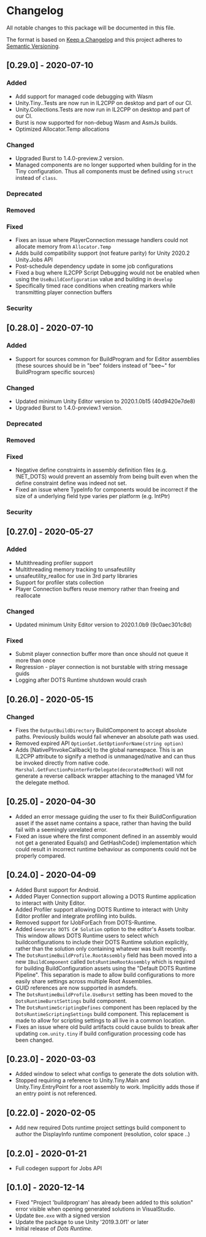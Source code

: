 # Changelog
All notable changes to this package will be documented in this file.

The format is based on [Keep a Changelog](http://keepachangelog.com/en/1.0.0/)
and this project adheres to [Semantic Versioning](http://semver.org/spec/v2.0.0.html).

## [0.29.0] - 2020-07-10

### Added

* Add support for managed code debugging with Wasm
* Unity.Tiny.<various>.Tests are now run in IL2CPP on desktop and part of our CI.
* Unity.Collections.Tests are now run in IL2CPP on desktop and part of our CI.
* Burst is now supported for non-debug Wasm and AsmJs builds.
* Optimized Allocator.Temp allocations

### Changed

* Upgraded Burst to 1.4.0-preview.2 version.
* Managed components are no longer supported when building for in the Tiny configuration. Thus all components must be defined using `struct` instead of `class`.

### Deprecated


### Removed


### Fixed

* Fixes an issue where PlayerConnection message handlers could not allocate memory from `Allocator.Temp`
* Adds build compatibility support (not feature parity) for Unity 2020.2 Unity.Jobs API
* Post-schedule dependency update in some job configurations
* Fixed a bug where IL2CPP Script Debugging would not be enabled when using the `UseBuildConfiguration` value and building in `develop`
* Specifically timed race conditions when creating markers while transmitting player connection buffers

### Security




## [0.28.0] - 2020-07-10

### Added

* Support for sources common for BuildProgram and for Editor assemblies (these sources should be in "bee" folders instead of "bee~" for BuildProgram specific sources)

### Changed

* Updated minimum Unity Editor version to 2020.1.0b15 (40d9420e7de8)
* Upgraded Burst to 1.4.0-preview.1 version.

### Deprecated


### Removed


### Fixed

* Negative define constraints in assembly definition files (e.g. !NET_DOTS) would prevent an assembly from being built even when the define constraint define was indeed not set.
* Fixed an issue where TypeInfo for components would be incorrect if the size of a underlying field type varies per platform (e.g. IntPtr)

### Security




## [0.27.0] - 2020-05-27

### Added

* Multithreading profiler support
* Multithreading memory tracking to unsafeutility
* unsafeutility_realloc for use in 3rd party libraries
* Support for profiler stats collection
* Player Connection buffers reuse memory rather than freeing and reallocate

### Changed

* Updated minimum Unity Editor version to 2020.1.0b9 (9c0aec301c8d)

### Fixed

* Submit player connection buffer more than once should not queue it more than once
* Regression - player connection is not burstable with string message guids
* Logging after DOTS Runtime shutdown would crash


## [0.26.0] - 2020-05-15

### Changed

* Fixes the `OutputBuildDirectory` BuildComponent to accept absolute paths. Previously builds would fail whenever an absolute path was used.
* Removed expired API `OptionSet.GetOptionForName(string option)`
* Adds [NativePInvokeCallback] to the global namespace. This is an IL2CPP attribute to signify a method is unmanaged/native and can thus be invoked directly from native code. `Marshal.GetFunctionPointerForDelegate(decoratedMethod)` will not generate a reverse callback wrapper attaching to the managed VM for the delegate method.

## [0.25.0] - 2020-04-30
* Added an error message guiding the user to fix their BuildConfiguration asset if the asset name contains a space, rather than having the build fail with a seemingly unrelated error.
* Fixed an issue where the first component defined in an assembly would not get a generated Equals() and GetHashCode() implementation which could result in incorrect runtime behaviour as components could not be properly compared.

## [0.24.0] - 2020-04-09
* Added Burst support for Android.
* Added Player Connection support allowing a DOTS Runtime application to interact with Unity Editor.
* Added Profiler support allowing DOTS Runtime to interact with Unity Editor profiler and integrate profiling into builds.
* Removed support for IJobForEach from DOTS-Runtime.
* Added `Generate DOTS C# Solution` option to the editor's Assets toolbar. This window allows DOTS Runtime users to select which buildconfigurations to include their DOTS Runtime solution explicitly, rather than the solution only containing whatever was built recently.
* The `DotsRuntimeBuildProfile.RootAssembly` field has been moved into a new `IBuildComponent` called `DotsRuntimeRootAssembly` which is required for building BuildConfiguration assets using the "Default DOTS Runtime Pipeline". This separation is made to allow build configurations to more easily share settings across multiple Root Assemblies.
* GUID references are now supported in asmdefs.
* The `DotsRuntimeBuildProfile.UseBurst` setting has been moved to the `DotsRuntimeBurstSettings` build component.
* The `DotsRuntimeScriptingDefines` component has been replaced by the `DotsRuntimeScriptingSettings` build component. This replacement is made to allow for scripting settings to all live in a common location.
* Fixes an issue where old build artifacts could cause builds to break after updating `com.unity.tiny` if build configuration processing code has been changed.

## [0.23.0] - 2020-03-03
* Added window to select what configs to generate the dots solution with.
* Stopped requiring a reference to Unity.Tiny.Main and Unity.Tiny.EntryPoint for a root assembly to work. Implicitly adds those if an entry point is not referenced.

## [0.22.0] - 2020-02-05
* Add new required Dots runtime project settings build component to author the DisplayInfo runtime component (resolution, color space ..)


## [0.2.0] - 2020-01-21

* Full codegen support for Jobs API

## [0.1.0] - 2020-12-14

* Fixed "Project 'buildprogram' has already been added to this solution" error visible when opening generated solutions in VisualStudio.
* Update `Bee.exe` with a signed version
* Update the package to use Unity '2019.3.0f1' or later
* Initial release of *Dots Runtime*.
